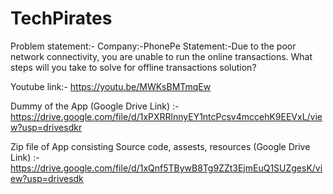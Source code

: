 # TechPirates

Problem statement:- Company:-PhonePe
                    Statement:-Due to the poor network connectivity, you are unable to run the online transactions.
                               What steps will you take to solve for offline transactions solution?


Youtube link:- https://youtu.be/MWKsBMTmqEw

Dummy of the App (Google Drive Link) :- https://drive.google.com/file/d/1xPXRRlnnyEY1ntcPcsv4mccehK9EEVxL/view?usp=drivesdkr

Zip file of App consisting Source code, assests, resources (Google Drive Link) :- https://drive.google.com/file/d/1xQnf5TBywB8Tg9ZZt3EjmEuQ1SUZgesK/view?usp=drivesdk

